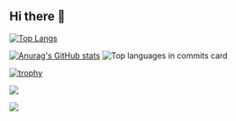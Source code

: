 ## Hi there 👋

<!--
**kobatakeyann/kobatakeyann** is a ✨ _special_ ✨ repository because its `README.md` (this file) appears on your GitHub profile.

Here are some ideas to get you started:

- 🔭 I’m currently working on ...
- 🌱 I’m currently learning ...
- 👯 I’m looking to collaborate on ...
- 🤔 I’m looking for help with ...
- 💬 Ask me about ...
- 📫 How to reach me: ...
- 😄 Pronouns: ...
- ⚡ Fun fact: ...
-->

[![Top Langs](https://github-readme-stats.vercel.app/api/top-langs/?username=kobatakeyann&theme=dark&layout=compact)](https://github.com/anuraghazra/github-readme-stats)

[![Anurag's GitHub stats](https://github-readme-stats.vercel.app/api?username=kobatakeyann&theme=dark&show_icons=true)](https://github.com/anuraghazra/github-readme-stats)
![Top languages in commits card](http://github-profile-summary-cards.vercel.app/api/cards/most-commit-language?username=kobatakeyann&theme=dark)

[![trophy](https://github-profile-trophy.vercel.app/?username=kobatakeyann&theme=dark)](https://github.com/ryo-ma/github-profile-trophy)


![](http://github-profile-summary-cards.vercel.app/api/cards/profile-details?username=kobatakeyann&theme=github)

![](http://github-profile-summary-cards.vercel.app/api/cards/productive-time?username=kobatakeyann&theme=github&utcOffset=+9)
